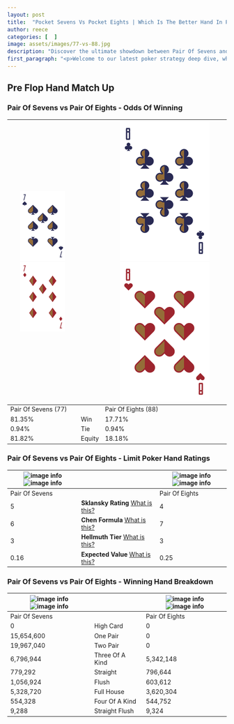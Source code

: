 ```yaml
---
layout: post
title:  "Pocket Sevens Vs Pocket Eights | Which Is The Better Hand In Poker? A Complete Guide"
author: reece
categories: [  ]
image: assets/images/77-vs-88.jpg
description: "Discover the ultimate showdown between Pair Of Sevens and Pair Of Eights in poker! Uncover the odds, strategies, and scenarios where one hand triumphs over the other. Get ready to up your poker game with this thrilling analysis."
first_paragraph: "<p>Welcome to our latest poker strategy deep dive, where we're pitting two distinct hands against each other in a high-stakes showdown: Pair Of Sevens vs Pair Of Eights.</p><p>In the dynamic world of poker, every decision counts, and knowing which hand holds the upper hand is key to your success at the table.</p><p>In this article, we'll dissect these two hands, explore the scenarios where one dominates the other, and equip you with the knowledge to make strategic choices that can tip the odds in your favor.</p><p>Get ready to unravel the intriguing dynamics of these poker hands and elevate your game to new heights.</p>"
---
```




[comment]: # (sp0)

## Pre Flop Hand Match Up

<div class="table hand-ratings" markdown="1"> 



### Pair Of Sevens vs Pair Of Eights - Odds Of Winning


    
| ![image info](assets/images/hand1/7.png) ![image info](assets/images/hand1/7o.png) |  | ![image info](assets/images/hand2/8.png) ![image info](assets/images/hand2/8o.png) |
| -------- | -------- | -------- |
| Pair Of Sevens (77) |  | Pair Of Eights (88) |
| 81.35% | Win | 17.71% |
| 0.94% | Tie | 0.94% |
| 81.82% | Equity | 18.18% |




[comment]: # (sp1)



### Pair Of Sevens vs Pair Of Eights - Limit Poker Hand Ratings


    
| ![image info](https://www.riverpairs.com/assets/images/hand1/7.png) ![image info](https://www.riverpairs.com/assets/images/hand1/7o.png) |  | ![image info](https://www.riverpairs.com/assets/images/hand2/8.png) ![image info](https://www.riverpairs.com/assets/images/hand2/8o.png) |
| -------- | -------- | -------- |
| Pair Of Sevens |  | Pair Of Eights |
| 5 | **Sklansky Rating** [What is this?](/sklansky-rating-explained) | 4 |
| 6 | **Chen Formula** [What is this?](/chen-formula-explained) | 7 |
| 3 | **Hellmuth Tier** [What is this?](/Hellmuth-tier-explained) | 3 |
| 0.16 | **Expected Value** [What is this?](/expected-value-explained) | 0.25 |




[comment]: # (sp2)



### Pair Of Sevens vs Pair Of Eights - Winning Hand Breakdown


    
| ![image info](https://www.riverpairs.com/assets/images/hand1/7.png) ![image info](https://www.riverpairs.com/assets/images/hand1/7o.png) |  | ![image info](https://www.riverpairs.com/assets/images/hand2/8.png) ![image info](https://www.riverpairs.com/assets/images/hand2/8o.png) |
| -------- | -------- | -------- |
| Pair Of Sevens |  | Pair Of Eights |
| 0 | High Card | 0 |
| 15,654,600 | One Pair | 0 |
| 19,967,040 | Two Pair | 0 |
| 6,796,944 | Three Of A Kind | 5,342,148 |
| 779,292 | Straight | 796,644 |
| 1,056,924 | Flush | 603,612 |
| 5,328,720 | Full House | 3,620,304 |
| 554,328 | Four Of A Kind | 544,752 |
| 9,288 | Straight Flush | 9,324 |




[comment]: # (sp3)



</div>

[comment]: # (sp4)



[comment]: # (sp5)

